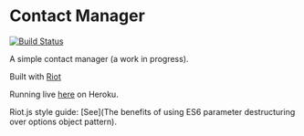 # Contact Manager

[![Build Status](https://travis-ci.org/jdtibbs/contact-manager.svg?branch=master)](https://travis-ci.org/jdtibbs/contact-manager)

A simple contact manager (a work in progress).

Built with [Riot](http://riotjs.com/)

Running live [here](https://jdt-contact-manager.herokuapp.com/) on Heroku. 

Riot.js style guide: [See](The benefits of using ES6 parameter destructuring over options object pattern).